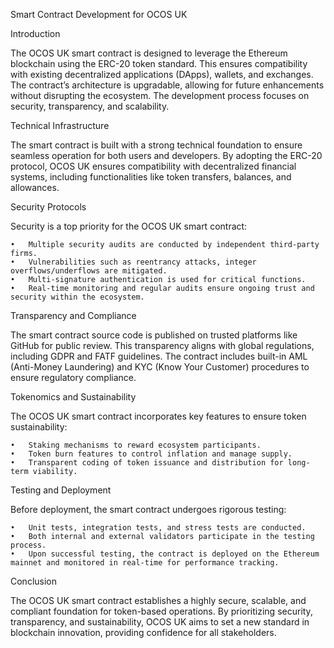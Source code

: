 Smart Contract Development for OCOS UK

Introduction

The OCOS UK smart contract is designed to leverage the Ethereum blockchain using the ERC-20 token standard. This ensures compatibility with existing decentralized applications (DApps), wallets, and exchanges. The contract’s architecture is upgradable, allowing for future enhancements without disrupting the ecosystem. The development process focuses on security, transparency, and scalability.

Technical Infrastructure

The smart contract is built with a strong technical foundation to ensure seamless operation for both users and developers. By adopting the ERC-20 protocol, OCOS UK ensures compatibility with decentralized financial systems, including functionalities like token transfers, balances, and allowances.

Security Protocols

Security is a top priority for the OCOS UK smart contract:

	•	Multiple security audits are conducted by independent third-party firms.
	•	Vulnerabilities such as reentrancy attacks, integer overflows/underflows are mitigated.
	•	Multi-signature authentication is used for critical functions.
	•	Real-time monitoring and regular audits ensure ongoing trust and security within the ecosystem.

Transparency and Compliance

The smart contract source code is published on trusted platforms like GitHub for public review. This transparency aligns with global regulations, including GDPR and FATF guidelines. The contract includes built-in AML (Anti-Money Laundering) and KYC (Know Your Customer) procedures to ensure regulatory compliance.

Tokenomics and Sustainability

The OCOS UK smart contract incorporates key features to ensure token sustainability:

	•	Staking mechanisms to reward ecosystem participants.
	•	Token burn features to control inflation and manage supply.
	•	Transparent coding of token issuance and distribution for long-term viability.

Testing and Deployment

Before deployment, the smart contract undergoes rigorous testing:

	•	Unit tests, integration tests, and stress tests are conducted.
	•	Both internal and external validators participate in the testing process.
	•	Upon successful testing, the contract is deployed on the Ethereum mainnet and monitored in real-time for performance tracking.

Conclusion

The OCOS UK smart contract establishes a highly secure, scalable, and compliant foundation for token-based operations. By prioritizing security, transparency, and sustainability, OCOS UK aims to set a new standard in blockchain innovation, providing confidence for all stakeholders.
